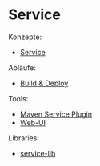 # Service

Konzepte:
* [Service](service.md)

Abläufe:
* [Build & Deploy](build+deploy.md)

Tools:
* [Maven Service Plugin](maven-deployment-plugin.md)
* [Web-UI](web-ui.md)

Libraries:
* [service-lib](service-lib.md)
